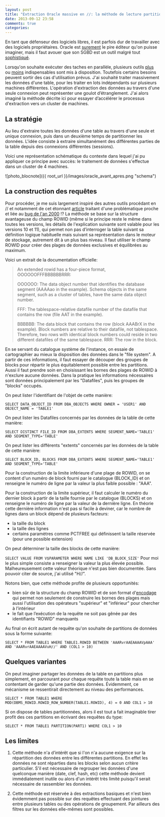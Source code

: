 ```yaml
---
layout: post
title: "Extraction Oracle massive en //: la méthode de lecture partitionnée"
date: 2013-09-12 23:58
comments: true
categories:
---
```

En tant que défenseur des logiciels libres, il est parfois dur de travailler avec des logiciels propriétaires. Oracle est [surement](http://www.reuters.com/article/2013/02/27/us-ellison-airline-idUSBRE91Q11R20130227) le pire éditeur qu'on puisse imaginer, mais il faut avouer que son SGBD est un outil malgré tout [sophistiqué](http://www.xaprb.com/blog/2009/03/13/50-things-to-know-before-migrating-oracle-to-mysql/).

Lorsqu'on souhaite exécuter des taches en parallèle, plusieurs outils [plus](http://docs.oracle.com/cd/E11882_01/server.112/e25523/parallel002.htm) ou [moins](http://docs.oracle.com/cd/E11882_01/appdev.112/e25788/d_parallel_ex.htm) indispensables sont mis à disposition. Toutefois certains besoins peuvent sortir des cas d'utilisation prévus. J'ai souhaité traiter massivement les données d'une table, pour les traiter en lots indépendants sur plusieurs machines différentes. L'opération d'extraction des données au travers d'une seule connexion peut représenter une goulot d’étranglement. J'ai alors imaginé la méthode décrite ici pour essayer d’accélérer le processus d'extraction vers un cluster de machines.


## La stratégie

Au lieu d'extraire toutes les données d'une table au travers d'une seule et unique connexion, puis dans un deuxième temps de partitionner les données. L'idée consiste à extraire simultanément des différentes parties de la table depuis des connexions différentes (sessions).

Voici une représentation schématique du contexte dans lequel j'ai pu appliquer ce principe avec succès: le traitement de données s'effectue dans un cluster de 4 machines.

![photo_blocnote]({{ root_url }}/images/oracle_avant_apres.png "schema")

## La construction des requêtes

Pour procéder, je me suis largement inspiré des autres outils procédant en // et notamment de cet étonnant [article](http://www.jlcomp.demon.co.uk/big_upd.html) traitant d'une problématique proche et liée au [bug de l'an 2000](http://en.wikipedia.org/wiki/Year_2000_problem) !? La méthode se base sur la structure avantageuse du champ ROWID (même si le principe reste le même dans toutes les versions, les détails de l'explication suivante sont valable pour les versions 10 et 11), qui permet non pas d’interroger la table suivant sa définition logique habituelle mais suivant sa représentation dans le moteur de stockage, autrement dit à un plus bas niveau. Il faut utiliser le champ ROWID pour créer des plages de données exclusives et équilibrées au maximum.

Voici un extrait de la documentation officielle:

> An extended rowid has a four-piece format, OOOOOOFFFBBBBBBRRR:
>
>    OOOOOO: The data object number that identifies the database segment (AAAAao in the example). Schema objects in the same segment, such as a cluster of tables, have the same data object number.
>
>    FFF: The tablespace-relative datafile number of the datafile that contains the row (file AAT in the example).
>
>    BBBBBB: The data block that contains the row (block AAABrX in the example). Block numbers are relative to their datafile, not tablespace. Therefore, two rows with identical block numbers could reside in two different datafiles of the same tablespace.
>    RRR: The row in the block.
>

En se servant du catalogue système de l'instance, on essaie de cartographier au mieux la disposition des données dans le "file system". A partir de ces informations, il faut essayer de découper des groupes de blocks pour répartir le plus équitablement possible entre les partitions. Aussi il faut prendre soin en choisissant les bornes des plages de ROWID à n'exclure aucune données. Dans la pratique les informations nécessaires sont données principalement par les "Datafiles", puis les groupes de "blocks" occupés.

On peut lister l'identifiant de l'objet de cette manière:

`SELECT DATA_OBJECT_ID FROM DBA_OBJECTS WHERE OWNER = 'USER1' AND OBJECT_NAME = 'TABLE1'`

On peut lister les Datafiles concernés par les données de la table de cette manière:

`SELECT DISTINCT FILE_ID FROM DBA_EXTENTS WHERE SEGMENT_NAME='TABLE1' AND SEGMENT_TYPE='TABLE'`

On peut lister les différents "extents" concernés par les données de la table de cette manière:

`SELECT BLOCK_ID, BLOCKS FROM DBA_EXTENTS WHERE SEGMENT_NAME='TABLE1' AND SEGMENT_TYPE='TABLE'`

Pour la construction de la limite inférieure d'une plage de ROWID,  on se content d'un numéro de block fourni par le catalogue (BLOCK_ID) et on renseigne le numéro de ligne par la valeur la plus faible possible : "AAA".

Pour la construction de la limite supérieur, il faut calculer le numéro du dernier block à partir de la taille fournie par le catalogue (BLOCKS) et on renseigne le numéro de ligne par la valeur de la dernière ligne. En théorie cette dernière information n'est pas si facile à deviner, car le nombre de lignes dans un block dépend de plusieurs facteurs:

- la taille du block
- la taille des lignes
- certains paramètres comme PCTFREE qui définissent la taille réservée (pour une possible extension)

On peut déterminer la taille des blocks de cette manière:

`SELECT VALUE FROM V$PARAMETER WHERE NAME LIKE 'DB_BLOCK_SIZE'`
Pour moi le plus simple consiste a renseigner la valeur la plus élevée possible. Malheureusement cette valeur théorique n'est pas bien documentée. Sans pouvoir citer de source, j'ai utilisé "H//".

Notons bien, que cette méthode profite de plusieurs opportunités:

- bien sûr de la structure du champ ROWID et de son format d'[encodage](http://en.wikipedia.org/wiki/Base64) qui permet non seulement de construire les bornes des plages mais aussi l'utilisation des opérateurs "supérieur" et "inférieur" pour chercher à l’intérieur
- le fait que l’exécution de la requête ne soit pas gênée par des identifiants "ROWID" manquants

Au final on écrit autant de requête qu'on souhaite de partitions de données sous la forme suivante:

`SELECT * FROM TABLE1 WHERE TABLE1.ROWID BETWEEN 'AAARvrAAEAAAAVpAAA' AND 'AAARvrAAEAAAAVuH//' AND (COL1 > 10)`

## Quelques variantes

On peut imaginer partager les données de la table en partitions plus simplement, en parcourant pour chaque requête toute la table mais en se contentant de garder qu'une partie des données. Évidemment, ce mécanisme se ressentirait directement au niveau des performances.

`SELECT * FROM TABLE1 WHERE MOD(DBMS_ROWID.ROWID_ROW_NUMBER(TABLE1.ROWID), 4) = 0 AND COL1 > 10`

Si on dispose de tables partitionnées, alors il est tout a fait imaginable tirer profit des ces partitions en écrivant des requêtes du type:

`SELECT * FROM TABLE1 PARTITION(PART1) WHERE COL1 > 10`

## Les limites

1. Cette méthode n'a d’intérêt que si l'on n'a aucune exigence sur la répartition des données entre les différentes partitions. En effet les données ne sont réparties dans les blocks selon aucun critère particulier. S'il est nécessaire de regrouper les données d'une quelconque manière (date, clef, hash, etc) cette méthode devient immédiatement inutile ou alors d'un intérêt très limité puisqu'il serait nécessaire de rassembler les données.

2. Cette méthode est réservée à des extractions basiques et n'est bien évidemment pas possible sur des requêtes effectuant des jointures entre plusieurs tables ou des opérations de groupement. Par ailleurs des filtres sur les données elle-mêmes sont possibles.
